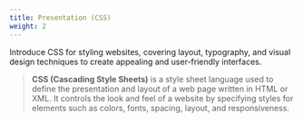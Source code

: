 ```yaml
---
title: Presentation (CSS) 
weight: 2
---
```



Introduce CSS for styling websites, covering layout, typography, and visual design techniques to create appealing and user-friendly interfaces.

>**CSS (Cascading Style Sheets)** is a style sheet language used to define the presentation and layout of a web page written in HTML or XML. It controls the look and feel of a website by specifying styles for elements such as colors, fonts, spacing, layout, and responsiveness.

